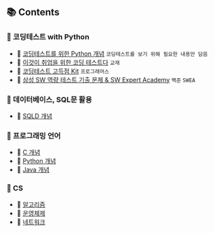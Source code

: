 ## 📚 Contents
### 📂 코딩테스트 with Python
- 🔗 [코딩테스트를 위한 Python 개념](./python_코딩테스트_개념.md) `코딩테스트를 보기 위해 필요한 내용만 담음`
- 🔗 [이것이 취업을 위한 코딩 테스트다](https://github.com/SeoMiYoung/ready-for-coding-test) `교재`
- 🔗 [코딩테스트 고득점 Kit](./python_알고리즘_문풀.md) `프로그래머스`
- 🔗 [삼성 SW 역량 테스트 기출 문제 & SW Expert Academy](./python_samsung_sw.md) `백준` `SWEA`

### 📂 데이터베이스, SQL문 활용
- 🔗 [SQLD 개념](./SQLD_개념.md)

### 📂 프로그래밍 언어
- 🔗 [C 개념](./programming-language/C.md)
- 🔗 [Python 개념](./programming-language/Python.md)
- 🔗 [Java 개념](./programming-language/Java.md)

### 📂 CS
- 🔗 [알고리즘](./CS_알고리즘.md)
- 🔗 [운영체제](./CS_운영체제.md)
- 🔗 [네트워크](./CS_네트워크.md)

























